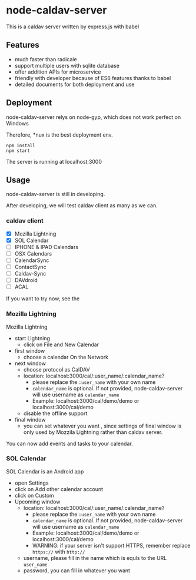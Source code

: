 # node-caldav-server
This is a caldav server written by express.js with babel

## Features
- much faster than radicale
- support multiple users with sqlite database
- offer addition APIs for microservice 
- friendly with developer because of ES6 features thanks to babel
- detailed documents for both deployment and use

## Deployment
node-caldav-server relys on node-gyp, which does not work perfect on Windows

Therefore, *nux is the best deployment env.

```
npm install
npm start
```

The server is running at localhost:3000

## Usage
node-caldav-server is still in developing. 

After developing, we will test caldav client as many as we can.

### caldav client
- [x] Mozilla Lightning
- [x] SOL Calendar
- [ ] IPHONE & IPAD Calendars
- [ ] OSX Calendars
- [ ] CalendarSync
- [ ] ContactSync
- [ ] Caldav-Sync
- [ ] DAVdroid
- [ ] ACAL

If you want to try now, see the 

### Mozilla Lightning
Mozilla Lightning

- start Lightning
    - click on File and New Calendar
- first window
    - choose a calendar On the Network
- next window
    - choose protocol as CalDAV
    - location: localhost:3000/cal/:user_name/:calendar_name?
        - please replace the `:user_name` with your own name
        - `calendar_name` is optional. If not provided, node-caldav-server will use username as `calendar_name`
        - Example: localhost:3000/cal/demo/demo or localhost:3000/cal/demo
    - disable the offline support
- final window
    - you can set whatever you want , since settings of final window is only used by Mozzila Lightning rather than caldav server.

You can now add events and tasks to your calendar. 

### SOL Calendar
SOL Calendar is an Android app
- open Settings
- click on Add other calendar account
- click on Custom
- Upcoming window
    - location: localhost:3000/cal/:user_name/:calendar_name?
        - please replace the `:user_name` with your own name
        - `calendar_name` is optional. If not provided, node-caldav-server will use username as `calendar_name`
        - Example: localhost:3000/cal/demo/demo or localhost:3000/cal/demo
        - WARNING: if your server isn't support HTTPS, remember replace `https://` with `http://` 
    - username, please fill in the name which is equls to the URL `user_name`
    - password, you can fill in whatever you want